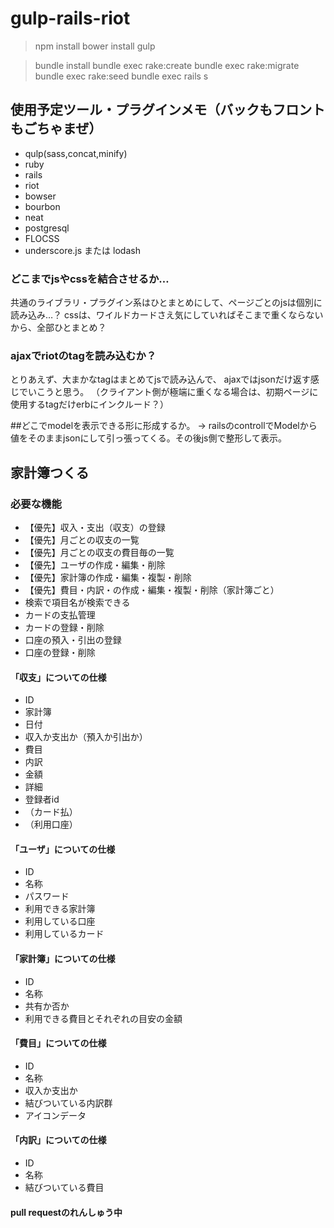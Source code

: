 # gulp-rails-riot

> npm install
> bower install
> gulp

> bundle install
> bundle exec rake:create
> bundle exec rake:migrate
> bundle exec rake:seed
> bundle exec rails s



## 使用予定ツール・プラグインメモ（バックもフロントもごちゃまぜ）

* qulp(sass,concat,minify)
* ruby
* rails
* riot
* bowser
* bourbon
* neat
* postgresql
* FLOCSS
* underscore.js または lodash

### どこまでjsやcssを結合させるか…

共通のライブラリ・プラグイン系はひとまとめにして、ページごとのjsは個別に読み込み…？
cssは、ワイルドカードさえ気にしていればそこまで重くならないから、全部ひとまとめ？

### ajaxでriotのtagを読み込むか？

とりあえず、大まかなtagはまとめてjsで読み込んで、
ajaxではjsonだけ返す感じでいこうと思う。
（クライアント側が極端に重くなる場合は、初期ページに使用するtagだけerbにインクルード？）

##どこでmodelを表示できる形に形成するか。
→ railsのcontrollでModelから値をそのままjsonにして引っ張ってくる。その後js側で整形して表示。


## 家計簿つくる

### 必要な機能

* 【優先】収入・支出（収支）の登録
* 【優先】月ごとの収支の一覧
* 【優先】月ごとの収支の費目毎の一覧
* 【優先】ユーザの作成・編集・削除
* 【優先】家計簿の作成・編集・複製・削除
* 【優先】費目・内訳・の作成・編集・複製・削除（家計簿ごと）
* 検索で項目名が検索できる
* カードの支払管理
* カードの登録・削除
* 口座の預入・引出の登録
* 口座の登録・削除

#### 「収支」についての仕様

* ID
* 家計簿
* 日付
* 収入か支出か（預入か引出か）
* 費目
* 内訳
* 金額
* 詳細
* 登録者id
* （カード払）
* （利用口座）

#### 「ユーザ」についての仕様

* ID
* 名称
* パスワード
* 利用できる家計簿
* 利用している口座
* 利用しているカード

#### 「家計簿」についての仕様

* ID
* 名称
* 共有か否か
* 利用できる費目とそれぞれの目安の金額

#### 「費目」についての仕様

* ID
* 名称
* 収入か支出か
* 結びついている内訳群
* アイコンデータ

#### 「内訳」についての仕様

* ID
* 名称
* 結びついている費目


#### pull requestのれんしゅう中